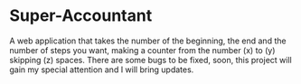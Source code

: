 # Super-Accountant
A web application that takes the number of the beginning, the end and the number of steps you want, making a counter from the number (x) to (y) skipping (z) spaces. There are some bugs to be fixed, soon, this project will gain my special attention and I will bring updates.
